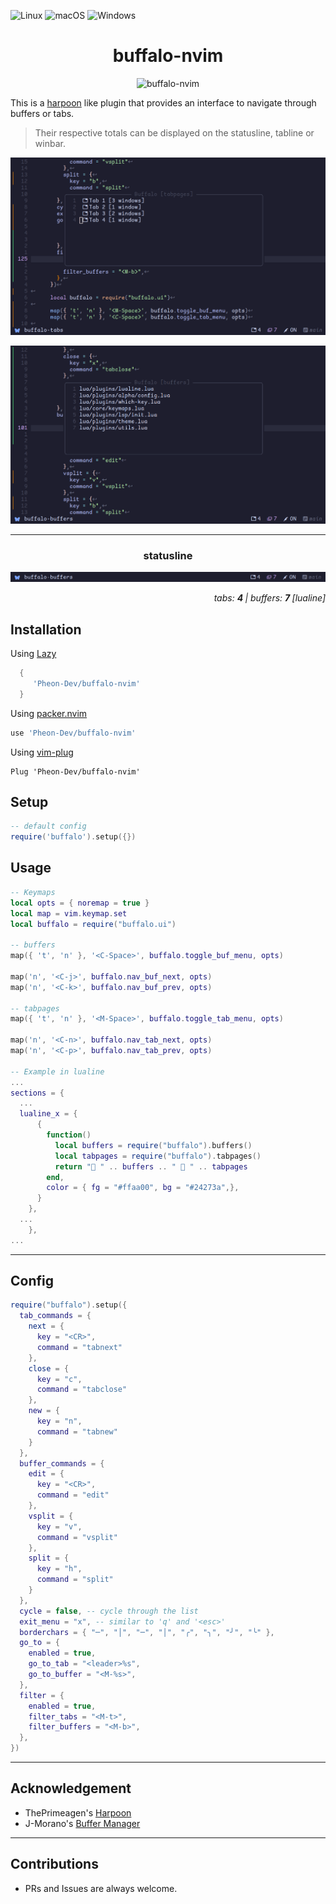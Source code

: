 ![Linux](https://img.shields.io/badge/Linux-%23.svg?logo=linux&color=FCC624&logoColor=black)
![macOS](https://img.shields.io/badge/macOS-%23.svg?logo=apple&color=000000&logoColor=white)
![Windows](https://img.shields.io/badge/Windows-%23.svg?logo=windows&color=0078D6&logoColor=white)

<h1 align="center">
 buffalo-nvim
</h1>

<p align="center">
<img src="https://i.pinimg.com/136x136/56/d2/8c/56d28c3798343d509e9b51973ee6ce56.jpg" alt="buffalo-nvim" />
</p>

This is a [harpoon](https://github.com/ThePrimeagen/harpoon) like plugin that provides an interface
to navigate through buffers or tabs.

> Their respective totals can be displayed on the statusline, tabline or winbar.

<p align="center">
<img src="assets/buffers.jpg" alt="buffalo-buffers" />
</p>

<p align="center">
<img src="assets/tabs.jpg" alt="buffalo-tabs" />
</p>

<hr />
<h3 align="center">
 statusline
</h3>

<p align="center">
<img src="assets/statusline.jpg" alt="buffalo-statusline" />
</p>
<p align="right">
  <i>tabs: <strong>4 </strong> | buffers: <strong>7  </strong>[lualine]</i>
</p>

## Installation

Using [Lazy](https://github.com/folke/lazy.nvim)

```lua
  {
     'Pheon-Dev/buffalo-nvim'
  }
```

Using [packer.nvim](https://github.com/wbthomason/packer.nvim)

```lua
use 'Pheon-Dev/buffalo-nvim'
```

Using [vim-plug](https://github.com/junegunn/vim-plug)

```vim
Plug 'Pheon-Dev/buffalo-nvim'
```

## Setup

```lua
-- default config
require('buffalo').setup({})
```

## Usage

```lua
-- Keymaps
local opts = { noremap = true }
local map = vim.keymap.set
local buffalo = require("buffalo.ui")

-- buffers
map({ 't', 'n' }, '<C-Space>', buffalo.toggle_buf_menu, opts)

map('n', '<C-j>', buffalo.nav_buf_next, opts)
map('n', '<C-k>', buffalo.nav_buf_prev, opts)

-- tabpages
map({ 't', 'n' }, '<M-Space>', buffalo.toggle_tab_menu, opts)

map('n', '<C-n>', buffalo.nav_tab_next, opts)
map('n', '<C-p>', buffalo.nav_tab_prev, opts)

-- Example in lualine
...
sections = {
  ...
  lualine_x = {
      {
        function()
          local buffers = require("buffalo").buffers()
          local tabpages = require("buffalo").tabpages()
          return "󱂬 " .. buffers .. " 󰓩 " .. tabpages
        end,
        color = { fg = "#ffaa00", bg = "#24273a",},
      }
    },
  ...
    },
...
```

---

## Config

```lua
require("buffalo").setup({
  tab_commands = {
    next = {
      key = "<CR>",
      command = "tabnext"
    },
    close = {
      key = "c",
      command = "tabclose"
    },
    new = {
      key = "n",
      command = "tabnew"
    }
  },
  buffer_commands = {
    edit = {
      key = "<CR>",
      command = "edit"
    },
    vsplit = {
      key = "v",
      command = "vsplit"
    },
    split = {
      key = "h",
      command = "split"
    }
  },
  cycle = false, -- cycle through the list
  exit_menu = "x", -- similar to 'q' and '<esc>'
  borderchars = { "─", "│", "─", "│", "╭", "╮", "╯", "╰" },
  go_to = {
    enabled = true,
    go_to_tab = "<leader>%s",
    go_to_buffer = "<M-%s>",
  },
  filter = {
    enabled = true,
    filter_tabs = "<M-t>",
    filter_buffers = "<M-b>",
  },
})
```

---

## Acknowledgement

- ThePrimeagen's [Harpoon](https://github.com/ThePrimeagen/harpoon)
- J-Morano's [Buffer Manager](https://github.com/j-morano/buffer_manager.nvim)

---

## Contributions

- PRs and Issues are always welcome.
